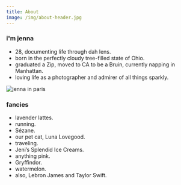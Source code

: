 ```yaml
---
title: About
image: /img/about-header.jpg
---
```

<h3 class="f4 b lh-title mb2">i'm jenna</h3>

* 28, documenting life through dah lens.
* born in the perfectly cloudy tree-filled state of Ohio.
* graduated a Zip, moved to CA to be a Bruin, currently napping in Manhattan.
* loving life as a photographer and admirer of all things sparkly.

![jenna in paris](/img/jenna-about.jpg)

<h3 class="f4 b lh-title mb2">fancies</h3>

* lavender lattes.
* running.
* Sézane.
* our pet cat, Luna Lovegood.
* traveling.
* Jeni’s Splendid Ice Creams.
* anything pink.
* Gryffindor.
* watermelon.
* also, Lebron James and Taylor Swift.
